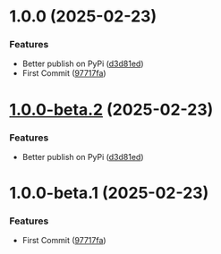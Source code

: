 # 1.0.0 (2025-02-23)


### Features

* Better publish on PyPi ([d3d81ed](https://github.com/mguyard/pydiagral/commit/d3d81ed95ffd492a5a43f6581d6d78645b4a3afd))
* First Commit ([97717fa](https://github.com/mguyard/pydiagral/commit/97717fa73e0289b7f3f4c9e84783e1d9b571f423))

# [1.0.0-beta.2](https://github.com/mguyard/pydiagral/compare/v1.0.0-beta.1...v1.0.0-beta.2) (2025-02-23)


### Features

* Better publish on PyPi ([d3d81ed](https://github.com/mguyard/pydiagral/commit/d3d81ed95ffd492a5a43f6581d6d78645b4a3afd))

# 1.0.0-beta.1 (2025-02-23)


### Features

* First Commit ([97717fa](https://github.com/mguyard/pydiagral/commit/97717fa73e0289b7f3f4c9e84783e1d9b571f423))
